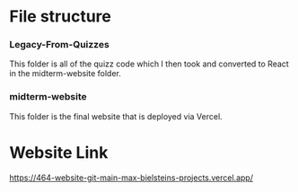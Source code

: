# File structure

### Legacy-From-Quizzes 
This folder is all of the quizz code which I then took and converted to React in the midterm-website folder.

### midterm-website
This folder is the final website that is deployed via Vercel.

# Website Link
https://464-website-git-main-max-bielsteins-projects.vercel.app/
